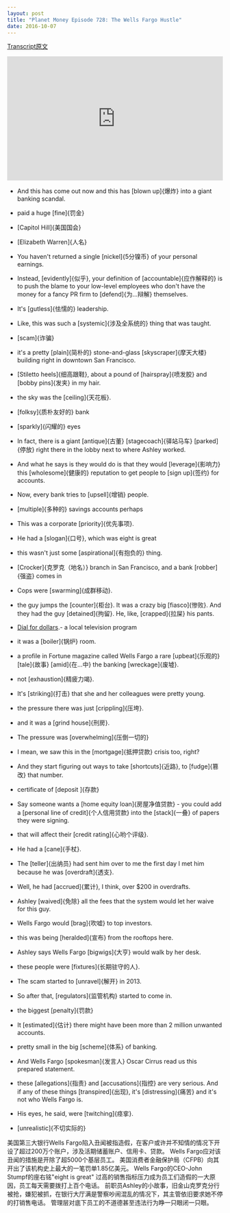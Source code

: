 ```yaml
---
layout: post
title: "Planet Money Episode 728: The Wells Fargo Hustle"
date: 2016-10-07
---
```


[Transcript原文](http://www.npr.org/templates/transcript/transcript.php?storyId=497084491)

<iframe src="https://www.npr.org/player/embed/497084491/497127671" width="100%" height="290" frameborder="0" scrolling="no" title="NPR embedded audio player"></iframe>


- And this has come out now and this has [blown up]{爆炸} into a giant banking scandal.

- paid a huge [fine]{罚金}

- [Capitol Hill]{美国国会}

- [Elizabeth Warren]{人名}

- You haven't returned a single [nickel]{5分镍币} of your personal earnings. 

- Instead, [evidently]{似乎}, your definition of [accountable]{应作解释的} is to push the blame to your low-level employees who don't have the money for a fancy PR firm to [defend]{为...辩解} themselves. 

- It's [gutless]{怯懦的} leadership.

- Like, this was such a [systemic]{涉及全系统的} thing that was taught. 

- [scam]{诈骗} 

- it's a pretty [plain]{简朴的} stone-and-glass [skyscraper]{摩天大楼} building right in downtown San Francisco. 

- [Stiletto heels]{细高跟鞋}, about a pound of [hairspray]{喷发胶} and [bobby pins]{发夹} in my hair.

- the sky was the [ceiling]{天花板}.

- [folksy]{质朴友好的} bank

- [sparkly]{闪耀的} eyes

- In fact, there is a giant [antique]{古董} [stagecoach]{驿站马车}  [parked]{停放} right there in the lobby next to where Ashley worked.

- And what he says is they would do is that they would [leverage]{影响力} this [wholesome]{健康的} reputation to get people to [sign up]{签约} for accounts.

- Now, every bank tries to [upsell]{增销} people. 

- [multiple]{多种的} savings accounts perhaps

- This was a corporate [priority]{优先事项}. 

- He had a [slogan]{口号}, which was eight is great

- this wasn't just some [aspirational]{有抱负的} thing. 

- [Crocker]{克罗克（地名）} branch in San Francisco, and a bank [robber]{强盗} comes in

- Cops were [swarming]{成群移动}. 

- the guy jumps the [counter]{柜台}. It was a crazy big [fiasco]{惨败}. And they had the guy [detained]{拘留}. He, like, [crapped]{拉屎} his pants.

- [Dial for dollars](https://en.wikipedia.org/wiki/Dialing_for_Dollars).- a local television program

- it was a [boiler]{锅炉} room.

- a profile in Fortune magazine called Wells Fargo a rare [upbeat]{乐观的} [tale]{故事} [amid]{在...中} the banking [wreckage]{废墟}.

- not [exhaustion]{精疲力竭}. 

- It's [striking]{打击} that she and her colleagues were pretty young.

- the pressure there was just [crippling]{压垮}.

- and it was a [grind house]{刑房}.

- The pressure was [overwhelming]{压倒一切的}

- I mean, we saw this in the [mortgage]{抵押贷款} crisis too, right? 

- And they start figuring out ways to take [shortcuts]{近路}, to [fudge]{篡改} that number.

- certificate of [deposit ]{存款}

- Say someone wants a [home equity loan]{房屋净值贷款} - you could add a [personal line of credit]{个人信用贷款} into the [stack]{一叠} of papers they were signing. 

- that will affect their [credit rating]{心哟个评级}.

- He had a [cane]{手杖}. 

- The [teller]{出纳员} had sent him over to me the first day I met him because he was [overdraft]{透支}. 

- Well, he had [accrued]{累计}, I think, over $200 in overdrafts. 

- Ashley [waived]{免除} all the fees that the system would let her waive for this guy. 

- Wells Fargo would [brag]{吹嘘} to top investors.

- this was being [heralded]{宣布} from the rooftops here.

- Ashley says Wells Fargo [bigwigs]{大亨} would walk by her desk. 

- these people were [fixtures]{长期驻守的人}. 

- The scam started to [unravel]{解开} in 2013. 

- So after that, [regulators]{监管机构} started to come in.

- the biggest [penalty]{罚款} 

- It [estimated]{估计} there might have been more than 2 million unwanted accounts. 

- pretty small in the big [scheme]{体系} of banking. 

- And Wells Fargo [spokesman]{发言人} Oscar Cirrus read us this prepared statement.

- these [allegations]{指责} and [accusations]{指控} are very serious. And if any of these things [transpired]{出现}, it's [distressing]{痛苦} and it's not who Wells Fargo is. 

- His eyes, he said, were [twitching]{痉挛}.

- [unrealistic]{不切实际的} 


美国第三大银行Wells Fargo陷入丑闻被指造假，在客户或许并不知情的情况下开设了超过200万个账户，涉及活期储蓄账户、信用卡、贷款。
Wells Fargo应对该丑闻的措施是开除了超5000个基层员工。
美国消费者金融保护局（CFPB）向其开出了该机构史上最大的一笔罚单1.85亿美元。
Wells Fargo的CEO-John Stumpf的座右铭"eight is great"
过高的销售指标压力成为员工们造假的一大原因，员工每天需要拨打上百个电话。
前职员Ashley的小故事，旧金山克罗克分行被抢，嫌犯被抓，在银行大厅满是警察吵闹混乱的情况下，其主管依旧要求她不停的打销售电话。
管理层对底下员工的不道德甚至违法行为睁一只眼闭一只眼。

 






